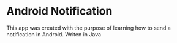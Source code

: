 # Android Notification

This app was created with the purpose of learning how to send a notification in Android.
Writen in Java
